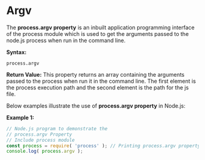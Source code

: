 # Argv

The **process.argv property** is an inbuilt application programming interface of the process module which is used to get the arguments passed to the node.js process when run in the command line.

**Syntax:**

```
process.argv
```

**Return Value:** This property returns an array containing the arguments passed to the process when run it in the command line. The first element is the process execution path and the second element is the path for the js file.

Below examples illustrate the use of **process.argv property** in Node.js:

**Example 1:**

```javascript
// Node.js program to demonstrate the
// process.argv Property 
// Include process module
const process = require( 'process' ); // Printing process.argv property value
console.log( process.argv );

```

